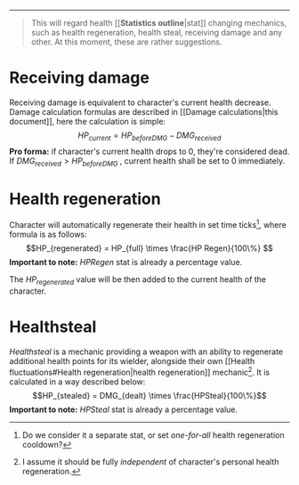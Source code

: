 ___

>This will regard health [[__Statistics outline__|stat]] changing mechanics, such as health regeneration, health steal, receiving damage and any other. At this moment, these are rather suggestions.


# Receiving damage

Receiving damage is equivalent to character's current health decrease. Damage calculation formulas are described in [[Damage calculations|this document]], here the calculation is simple:
$$HP_{current} = HP_{beforeDMG} - DMG_{received}$$
**Pro forma:** if character's current health drops to 0, they're considered dead. If $DMG_{received} > HP_{beforeDMG}$ , current health shall be set to 0 immediately.

# Health regeneration

Character will automatically regenerate their health in set time ticks[^1], where formula is as follows:
$$HP_{regenerated} = HP_{full} \times \frac{HP Regen}{100\%} $$
**Important to note:** $HPRegen$ stat is already a percentage value.

The $HP_{regenerated}$ value will be then added to the current health of the character.

# Healthsteal

*Healthsteal* is a mechanic providing a weapon with an ability to regenerate additional health points for its wielder, alongside their own [[Health fluctuations#Health regeneration|health regeneration]] mechanic[^2]. It is calculated in a way described below:
$$HP_{stealed} = DMG_{dealt} \times \frac{HPSteal}{100\%}$$
**Important to note:** $HPSteal$ stat is already a percentage value.

[^1]: Do we consider it a separate stat, or set *one-for-all* health regeneration cooldown?
[^2]: I assume it should be fully *independent* of character's personal health regeneration.